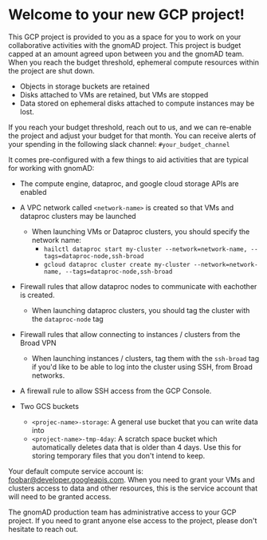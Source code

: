 # Welcome to your new GCP project!

This GCP project is provided to you as a space for you to work on your collaborative activities with the gnomAD project. This project is budget capped at an amount agreed upon between you and the gnomAD team. When you reach the budget threshold, ephemeral compute resources within the project are shut down.

- Objects in storage buckets are retained
- Disks attached to VMs are retained, but VMs are stopped
- Data stored on ephemeral disks attached to compute instances may be lost.

If you reach your budget threshold, reach out to us, and we can re-enable the project and adjust your budget for that month. You can receive alerts of your spending in the following slack channel: `#your_budget_channel`

It comes pre-configured with a few things to aid activities that are typical for working with gnomAD:

- The compute engine, dataproc, and google cloud storage APIs are enabled

- A VPC network called `<network-name>` is created so that VMs and dataproc clusters may be launched
	- When launching VMs or Dataproc clusters, you should specify the network name:
		- `hailctl dataproc start my-cluster --network=network-name, --tags=dataproc-node,ssh-broad`
		- `gcloud dataproc cluster create my-cluster --network=network-name, --tags=dataproc-node,ssh-broad`

- Firewall rules that allow dataproc nodes to communicate with eachother is created.
	- When launching dataproc clusters, you should tag the cluster with the `dataproc-node` tag

- Firewall rules that allow connecting to instances / clusters from the Broad VPN
	- When launching instances / clusters, tag them with the `ssh-broad` tag if you'd like to be able to log into the cluster using SSH, from Broad networks.

- A firewall rule to allow SSH access from the GCP Console.

- Two GCS buckets
	- `<projec-name>-storage`: A general use bucket that you can write data into
	- `<project-name>-tmp-4day`: A scratch space bucket which automatically deletes data that is older than 4 days. Use this for storing temporary files that you don't intend to keep.

Your default compute service account is: foobar@developer.googleapis.com. When you need to grant your VMs and clusters access to data and other resources, this is the service account that will need to be granted access.

The gnomAD production team has administrative access to your GCP project. If you need to grant anyone else access to the project, please don't hesitate to reach out.
